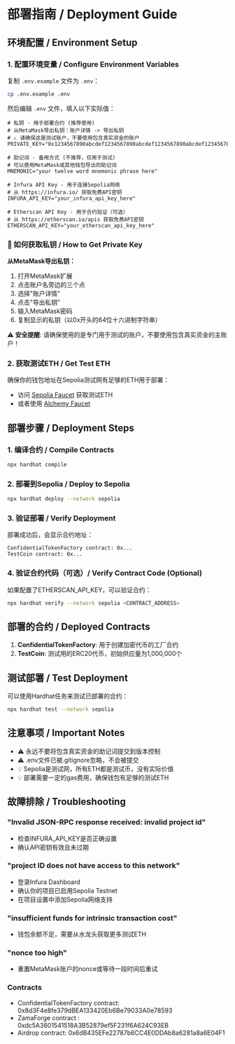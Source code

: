 # 部署指南 / Deployment Guide

## 环境配置 / Environment Setup

### 1. 配置环境变量 / Configure Environment Variables

复制 `.env.example` 文件为 `.env`：
```bash
cp .env.example .env
```

然后编辑 `.env` 文件，填入以下实际值：

```env
# 私钥 - 用于部署合约 (推荐使用)
# 从MetaMask导出私钥：账户详情 -> 导出私钥
# ⚠️ 请确保这是测试账户，不要使用包含真实资金的账户
PRIVATE_KEY="0x1234567890abcdef1234567890abcdef1234567890abcdef1234567890abcdef"

# 助记词 - 备用方式 (不推荐，仅用于测试)
# 可以使用MetaMask或其他钱包导出的助记词
MNEMONIC="your twelve word mnemonic phrase here"

# Infura API Key - 用于连接Sepolia网络
# 从 https://infura.io/ 获取免费API密钥
INFURA_API_KEY="your_infura_api_key_here"

# Etherscan API Key - 用于合约验证（可选）
# 从 https://etherscan.io/apis 获取免费API密钥
ETHERSCAN_API_KEY="your_etherscan_api_key_here"
```

### 📝 如何获取私钥 / How to Get Private Key

**从MetaMask导出私钥：**
1. 打开MetaMask扩展
2. 点击账户名旁边的三个点
3. 选择"账户详情"
4. 点击"导出私钥"
5. 输入MetaMask密码
6. 复制显示的私钥（以0x开头的64位十六进制字符串）

⚠️ **安全提醒**: 请确保使用的是专门用于测试的账户，不要使用包含真实资金的主账户！

### 2. 获取测试ETH / Get Test ETH

确保你的钱包地址在Sepolia测试网有足够的ETH用于部署：
- 访问 [Sepolia Faucet](https://sepoliafaucet.com/) 获取测试ETH
- 或者使用 [Alchemy Faucet](https://www.alchemy.com/faucets/ethereum-sepolia)

## 部署步骤 / Deployment Steps

### 1. 编译合约 / Compile Contracts
```bash
npx hardhat compile
```

### 2. 部署到Sepolia / Deploy to Sepolia
```bash
npx hardhat deploy --network sepolia
```

### 3. 验证部署 / Verify Deployment
部署成功后，会显示合约地址：
```
ConfidentialTokenFactory contract: 0x...
TestCoin contract: 0x...
```

### 4. 验证合约代码（可选）/ Verify Contract Code (Optional)
如果配置了ETHERSCAN_API_KEY，可以验证合约：
```bash
npx hardhat verify --network sepolia <CONTRACT_ADDRESS>
```

## 部署的合约 / Deployed Contracts

1. **ConfidentialTokenFactory**: 用于创建加密代币的工厂合约
2. **TestCoin**: 测试用的ERC20代币，初始供应量为1,000,000个

## 测试部署 / Test Deployment

可以使用Hardhat任务来测试已部署的合约：
```bash
npx hardhat test --network sepolia
```

## 注意事项 / Important Notes

- ⚠️ 永远不要将包含真实资金的助记词提交到版本控制
- ⚠️ .env文件已被.gitignore忽略，不会被提交
- 💡 Sepolia是测试网，所有ETH都是测试币，没有实际价值
- 💡 部署需要一定的gas费用，确保钱包有足够的测试ETH

## 故障排除 / Troubleshooting

### "Invalid JSON-RPC response received: invalid project id"
- 检查INFURA_API_KEY是否正确设置
- 确认API密钥有效且未过期

### "project ID does not have access to this network"
- 登录Infura Dashboard
- 确认你的项目已启用Sepolia Testnet
- 在项目设置中添加Sepolia网络支持

### "insufficient funds for intrinsic transaction cost"
- 钱包余额不足，需要从水龙头获取更多测试ETH

### "nonce too high"
- 重置MetaMask账户的nonce或等待一段时间后重试

### Contracts
- ConfidentialTokenFactory contract:  0x8d3F4e8fe379dBEA133420Eb6Be79033A0e78593
- ZamaForge contract : 0xdc5A3601541518A3B52879ef5F231f6A624C93EB
- Airdrop contract: 0x6dB435EFe22787b6CC4E0DDAb8a6281a8a6E04F1